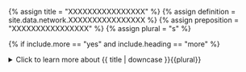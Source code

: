 <!--------------------------------------------- TITLE AND DEFINITION starts -->

{% assign title = "XXXXXXXXXXXXXXXX" %}
{% assign definition = site.data.network.XXXXXXXXXXXXXXXX %}
{% assign preposition = "XXXXXXXXXXXXXXXX" %}
{% assign plural = "s" %}

<!--------------------------------------------- TITLE AND DEFINITION ends -->

{% if include.more == "yes" and include.heading == "more" %}
<details class='detailsCollapsible'><summary class='nobr'>Click to learn more about {{ title | downcase }}{{plural}}
</summary>
{% endif %}

{% if include.heading != "" and include.heading != "more" %}
{{include.heading}} {{title}}
{% endif %}

{% if include.icon != "no" %} 

{% if include.table == "yes" and include.icon != "no" %}
<table class='definitionTable'><tr><td>
{% endif %}

<img src='images/icons/nodes/png{{include.icon}}/{{ title | downcase | replace: " ", "-" }}.png' />

{% if include.table == "yes" and include.icon != "no" %}
</td><td>
{% endif %}

{% endif %}

{% if include.definition == "bold" %}
<strong>{{ definition }}</strong>
{% else %}
{% if include.definition != "no" %}
{{ definition }}
{% endif %}
{% endif %}

{% if include.table == "yes" and include.icon != "no" %}
</td></tr></table>
{% endif %}

{% if include.more == "yes" and include.content == "more" and include.heading != "more" %}
<details class='detailsCollapsible'><summary class='nobr'>Click to learn more about {{ title | downcase }}{{plural}}
</summary>
{% endif %}

{% if include.content != "no" %}

<!--------------------------------------------- CONTENT starts -->A live trading session node must reference a trading system to gain access to the trading logic to be applied during the session. Other considerations framing the session come from the set of parameters attached to it.{% include important.html content="Running a live session requires the setup of a key reference at the market reference. It also requires a live data feed, meaning that the corresponding sensor bot, along with all indicators used by the referenced trading system, must be up and running. Finally, a live session also requires at least 48 hours of historic market data. Bear in mind that the trading system may require even more historic market data to properly analyze the market." %}<!--------------------------------------------- CONTENT ends -->

{% endif %}

{% if include.more == "yes" and include.content != "more" and include.heading != "more" %}
<details class='detailsCollapsible'><summary class='nobr'>Click to learn more about {{ title | downcase }}{{plural}}
</summary>
{% endif %}

{% if include.adding != "" %}

{{include.adding}} Adding {{preposition}} {{title}} Node

<!--------------------------------------------- ADDING starts --><!--------------------------------------------- ADDING ends -->

{% endif %}

{% if include.configuring != "" %}

{{include.configuring}} Configuring the {{title}}

<!--------------------------------------------- CONFIGURING starts --><!--------------------------------------------- CONFIGURING ends -->

{% endif %}

{% if include.starting != "" %}

{{include.starting}} Starting {{preposition}} {{title}}

<!--------------------------------------------- STARTING starts --><!--------------------------------------------- STARTING ends -->

{% endif %}

{% if include.more == "yes" %}
</details>
{% endif %}